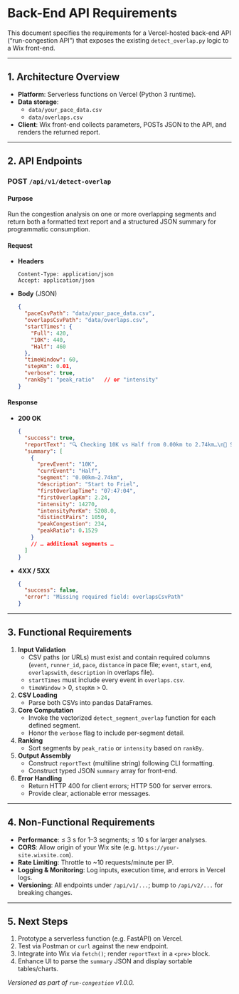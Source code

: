 # Back-End API Requirements

This document specifies the requirements for a Vercel-hosted back-end API (“run-congestion API”) that exposes the existing `detect_overlap.py` logic to a Wix front-end.

---

## 1. Architecture Overview

- **Platform**: Serverless functions on Vercel (Python 3 runtime).  
- **Data storage**:  
  - `data/your_pace_data.csv`  
  - `data/overlaps.csv`  
- **Client**: Wix front-end collects parameters, POSTs JSON to the API, and renders the returned report.

---

## 2. API Endpoints

### **POST** `/api/v1/detect-overlap`

#### Purpose
Run the congestion analysis on one or more overlapping segments and return both a formatted text report and a structured JSON summary for programmatic consumption.

#### Request

- **Headers**

  ```http
  Content-Type: application/json
  Accept: application/json
  ```

- **Body** (JSON)

  ```json
  {
    "paceCsvPath": "data/your_pace_data.csv",
    "overlapsCsvPath": "data/overlaps.csv",
    "startTimes": {
      "Full": 420,
      "10K": 440,
      "Half": 460
    },
    "timeWindow": 60,
    "stepKm": 0.01,
    "verbose": true,
    "rankBy": "peak_ratio"   // or "intensity"
  }
  ```

#### Response

- **200 OK**

  ```json
  {
    "success": true,
    "reportText": "🔍 Checking 10K vs Half from 0.00km to 2.74km…\n📝 Segment: Start to Friel\n…🗂️ Interaction Intensity Summary…",
    "summary": [
      {
        "prevEvent": "10K",
        "currEvent": "Half",
        "segment": "0.00km–2.74km",
        "description": "Start to Friel",
        "firstOverlapTime": "07:47:04",
        "firstOverlapKm": 2.24,
        "intensity": 14270,
        "intensityPerKm": 5208.0,
        "distinctPairs": 1050,
        "peakCongestion": 234,
        "peakRatio": 0.1529
      }
      // … additional segments …
    ]
  }
  ```

- **4XX / 5XX**

  ```json
  {
    "success": false,
    "error": "Missing required field: overlapsCsvPath"
  }
  ```

---

## 3. Functional Requirements

1. **Input Validation**
   - CSV paths (or URLs) must exist and contain required columns (`event`, `runner_id`, `pace`, `distance` in pace file; `event`, `start`, `end`, `overlapswith`, `description` in overlaps file).
   - `startTimes` must include every event in `overlaps.csv`.
   - `timeWindow` > 0, `stepKm` > 0.
2. **CSV Loading**
   - Parse both CSVs into pandas DataFrames.
3. **Core Computation**
   - Invoke the vectorized `detect_segment_overlap` function for each defined segment.
   - Honor the `verbose` flag to include per-segment detail.
4. **Ranking**
   - Sort segments by `peak_ratio` or `intensity` based on `rankBy`.
5. **Output Assembly**
   - Construct `reportText` (multiline string) following CLI formatting.
   - Construct typed JSON `summary` array for front-end.
6. **Error Handling**
   - Return HTTP 400 for client errors; HTTP 500 for server errors.
   - Provide clear, actionable error messages.

---

## 4. Non-Functional Requirements

- **Performance**: ≤ 3 s for 1–3 segments; ≤ 10 s for larger analyses.
- **CORS**: Allow origin of your Wix site (e.g. `https://your-site.wixsite.com`).
- **Rate Limiting**: Throttle to ~10 requests/minute per IP.
- **Logging & Monitoring**: Log inputs, execution time, and errors in Vercel logs.
- **Versioning**: All endpoints under `/api/v1/...`; bump to `/api/v2/...` for breaking changes.

---

## 5. Next Steps

1. Prototype a serverless function (e.g. FastAPI) on Vercel.
2. Test via Postman or `curl` against the new endpoint.
3. Integrate into Wix via `fetch()`; render `reportText` in a `<pre>` block.
4. Enhance UI to parse the `summary` JSON and display sortable tables/charts.

*Versioned as part of `run-congestion` v1.0.0.*
